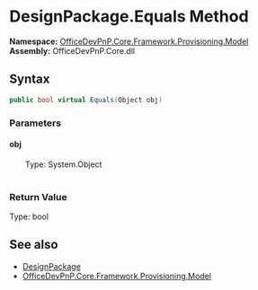 # DesignPackage.Equals Method  
  

**Namespace:** [OfficeDevPnP.Core.Framework.Provisioning.Model](OfficeDevPnP.Core.Framework.Provisioning.Model.md)  
**Assembly:** OfficeDevPnP.Core.dll  
## Syntax
```C#
public bool virtual Equals(Object obj)
```
### Parameters
#### obj  
&emsp;&emsp;Type: System.Object  
&emsp;&emsp;  

  

### Return Value
Type: bool  

## See also
- [DesignPackage](OfficeDevPnP.Core.Framework.Provisioning.Model.DesignPackage.md) 
- [OfficeDevPnP.Core.Framework.Provisioning.Model](OfficeDevPnP.Core.Framework.Provisioning.Model.md) 
